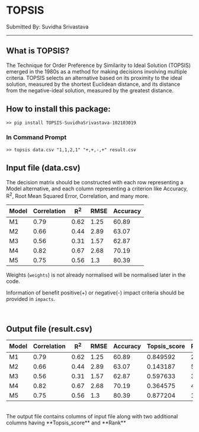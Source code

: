 # TOPSIS


Submitted By: Suvidha Srivastava

***

## What is TOPSIS?

The Technique for Order Preference by Similarity to Ideal Solution (TOPSIS) emerged
in the 1980s as a method for making decisions involving multiple criteria. TOPSIS
selects an alternative based on its proximity to the ideal solution, measured by the 
shortest Euclidean distance, and its distance from the negative-ideal solution, 
measured by the greatest distance.
<br>

## How to install this package:
```
>> pip install TOPSIS-SuvidhaSrivastava-102103019
```


### In Command Prompt
```
>> topsis data.csv "1,1,2,1" "+,+,-,+" result.csv
```

## Input file (data.csv)

The decision matrix should be constructed with each row representing a Model alternative, 
and each column representing a criterion like Accuracy, R<sup>2</sup>, 
Root Mean Squared Error, Correlation, and many more.

Model | Correlation | R<sup>2</sup> | RMSE | Accuracy
------------ | ------------- | ------------ | ------------- | ------------
M1 |	0.79 | 0.62	| 1.25 | 60.89
M2 |  0.66 | 0.44	| 2.89 | 63.07
M3 |	0.56 | 0.31	| 1.57 | 62.87
M4 |	0.82 | 0.67	| 2.68 | 70.19
M5 |	0.75 | 0.56	| 1.3	 | 80.39

Weights (`weights`) is not already normalised will be normalised later in the code.

Information of benefit positive(+) or negative(-) impact criteria should be provided in `impacts`.

<br>

## Output file (result.csv)


Model | Correlation | R<sup>2</sup> | RMSE | Accuracy | Topsis_score | Rank
------------ | ------------- | ------------ | ------------- | ------------ | ------------- | ------------- 
M1 |	0.79 | 0.62	| 1.25 | 60.89 | 0.849592 | 2
M2 |  0.66 | 0.44	| 2.89 | 63.07 | 0.143187 | 5
M3 |	0.56 | 0.31	| 1.57 | 62.87 | 0.597633 | 3
M4 |	0.82 | 0.67	| 2.68 | 70.19 | 0.364575 | 4
M5 |	0.75 | 0.56	| 1.3	 | 80.39 | 0.877204 | 1

<br>
The output file contains columns of input file along with two additional columns having **Topsis_score** and **Rank** 

